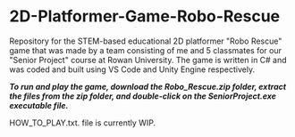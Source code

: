 # 2D-Platformer-Game-Robo-Rescue

Repository for the STEM-based educational 2D platformer "Robo Rescue" game that was made by a team consisting of me and 5 classmates for our "Senior Project" course at Rowan University. The game is written in C# and was coded and built using VS Code and Unity Engine respectively.

***To run and play the game, download the Robo_Rescue.zip folder, extract the files from the zip folder, and double-click on the SeniorProject.exe executable file.***

HOW_TO_PLAY.txt. file is currently WIP.
